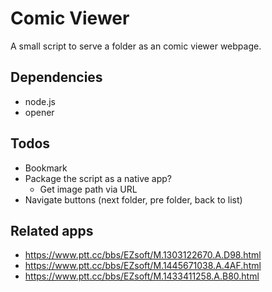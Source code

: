 Comic Viewer
============
A small script to serve a folder as an comic viewer webpage.

Dependencies
------------
* node.js
* opener

Todos
-----
* Bookmark
* Package the script as a native app?
	- Get image path via URL
* Navigate buttons (next folder, pre folder, back to list)

Related apps
------------
* https://www.ptt.cc/bbs/EZsoft/M.1303122670.A.D98.html
* https://www.ptt.cc/bbs/EZsoft/M.1445671038.A.4AF.html
* https://www.ptt.cc/bbs/EZsoft/M.1433411258.A.B80.html
